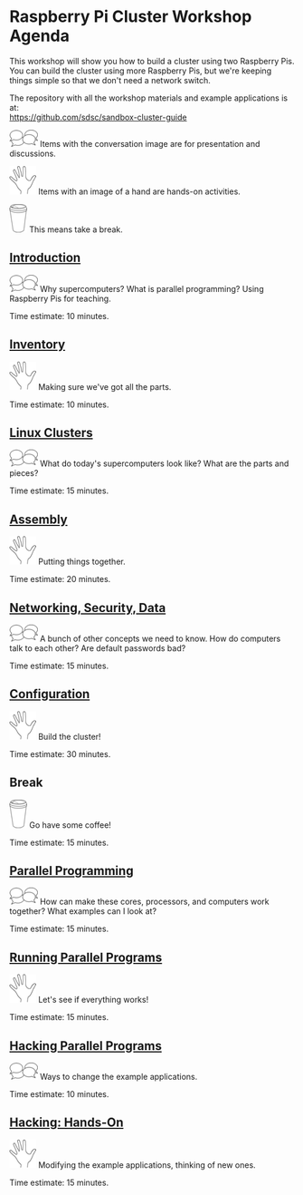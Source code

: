# Raspberry Pi Cluster Workshop Agenda

This workshop will show you how to build a cluster using two Raspberry Pis. You can build the cluster using more Raspberry Pis, but we're keeping things simple so that we don't need a network switch.

The repository with all the workshop materials and example
applications is at:<br>
https://github.com/sdsc/sandbox-cluster-guide

![](conversation.png) Items with the conversation image are for presentation and discussions.

![](hand.png) Items with an image of a hand are hands-on activities.

![](coffee.png) This means take a break.

## [Introduction](intro.md)

![](conversation.png) Why supercomputers? What is parallel programming? Using Raspberry Pis for teaching.

Time estimate: 10 minutes.

## [Inventory](inventory.md)

![](hand.png) Making sure we've got all the parts.

Time estimate: 10 minutes.

## [Linux Clusters](clusters.md)

![](conversation.png) What do today's supercomputers look like? What are the parts and pieces?

Time estimate: 15 minutes.

## [Assembly](assembly.md)

![](hand.png) Putting things together.

Time estimate: 20 minutes.

## [Networking, Security, Data](networking.md)

![](conversation.png) A bunch of other concepts we need to know. How do computers talk to each other? Are default passwords bad?

Time estimate: 15 minutes.

## [Configuration](config.md)

![](hand.png) Build the cluster!

Time estimate: 30 minutes.

## Break

![](coffee.png) Go have some coffee!

Time estimate: 15 minutes.

## [Parallel Programming](parallel.md)

![](conversation.png) How can make these cores, processors, and computers work together? What examples can I look at?

Time estimate: 15 minutes.

## [Running Parallel Programs](running.md)

![](hand.png) Let's see if everything works!

Time estimate: 15 minutes.

## [Hacking Parallel Programs](hacking.md)

![](conversation.png) Ways to change the example applications.

Time estimate: 10 minutes.

## [Hacking: Hands-On](hacking.md#hacking-hands-on)

![](hand.png) Modifying the example applications, thinking of new ones.

Time estimate: 15 minutes.
